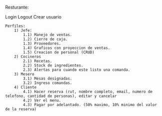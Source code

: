 Resturante:

Login
Logout
Crear usuario

    Perfiles:
        1) Jefe:
            1.1) Manejo de ventas.
            1.2) Cierre de caja.
            1.3) Proveedores.
            1.4) Graficos con proyeccion de ventas.
            1.5) Creacion de personal (CRUD)
        2) Cocineros
            2.1) Recetas.
            2.2) Stock de ingredientes.
            2.3) Alertas para cuando este listo una comanda.
        3) Mesero
            3.1) Mesas designadas.
            3.2) Ingreso comandas.    
        4) Cliente
            4.1) Hacer reserva (rut, nombre completo, email, numero de telefono, cantidad de personas), editar y cancelar
            4.2) Ver el menu.
            4.3) Pagar por adelantado. (50% maximo, 10% minimo del valor de la reserva)
            